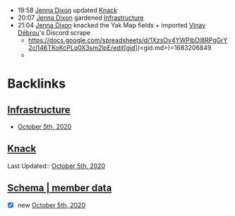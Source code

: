 - 19:58 [Jenna Dixon](<Jenna Dixon.md>) updated [Knack](<Knack.md>)
- 20:07 [Jenna Dixon](<Jenna Dixon.md>) gardened [Infrastructure](<Infrastructure.md>)
- 21:04 [Jenna Dixon](<Jenna Dixon.md>) knacked the Yak Map fields + imported [Vinay Débrou](<Vinay Débrou.md>)'s Discord scrape
    - https://docs.google.com/spreadsheets/d/1XzsOv4YWPibDl8RPgGrY2cl146TKoKcPLq0X3sm2lpE/edit[gid](<gid.md>)=1683206849
    - 

# Backlinks
## [Infrastructure](<Infrastructure.md>)
- [October 5th, 2020](<October 5th, 2020.md>)

## [Knack](<Knack.md>)
Last Updated:: [October 5th, 2020](<October 5th, 2020.md>)

## [Schema | member data](<Schema | member data.md>)
- [x] new [October 5th, 2020](<October 5th, 2020.md>)

